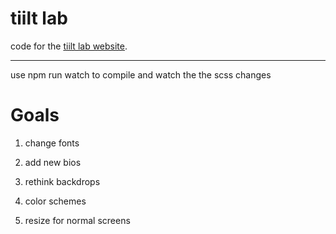 # tiilt lab

code for the [tiilt lab website](https://tiilt.northwestern.edu/).

---

use npm run watch to compile and watch the the scss changes

# Goals

1. change fonts

2. add new bios
3. rethink backdrops
4. color schemes
5. resize for normal screens

